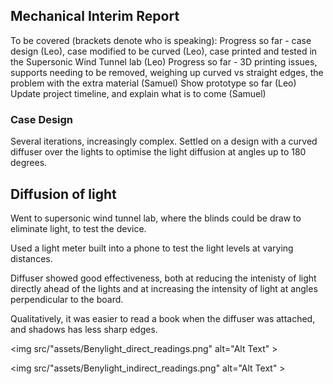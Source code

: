 ## Mechanical Interim Report

To be covered (brackets denote who is speaking):
Progress so far - case design (Leo), case modified to be curved (Leo), case printed and tested in the Supersonic Wind Tunnel lab (Leo)
Progress so far - 3D printing issues, supports needing to be removed, weighing up curved vs straight edges, the problem with the extra material (Samuel)
Show prototype so far (Leo)
Update project timeline, and explain what is to come (Samuel)

### Case Design

Several iterations, increasingly complex. Settled on a design with a curved diffuser over the lights to optimise the light diffusion at angles up to 180 degrees.

## Diffusion of light

Went to supersonic wind tunnel lab, where the blinds could be draw to eliminate light, to test the device.

Used a light meter built into a phone to test the light levels at varying distances.

Diffuser showed good effectiveness, both at reducing the intenisty of light directly ahead of the lights and at increasing the intensity of light at angles perpendicular to the board.

Qualitatively, it was easier to read a book when the diffuser was attached, and shadows has less sharp edges.

<img src/"assets/Benylight_direct_readings.png" alt="Alt Text" >

<img src/"assets/Benylight_indirect_readings.png" alt="Alt Text" >
